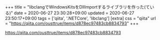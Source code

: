 +++
title = "libclangでWindowsKitsをDllImportするライブラリを作った(ている)"
date = 2020-06-27 23:30:28+09:00
updated = 2020-06-27 23:50:17+09:00
tags = ['qiita', '.NETCore', 'libclang']
[extra]
css = "qiita"
url = "https://qiita.com/ousttrue/items/d878ec97483cb8834793"
+++

<https://qiita.com/ousttrue/items/d878ec97483cb8834793>

